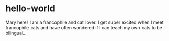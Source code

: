 # hello-world
Mary here! I am a francophile and cat lover. I get super excited when I meet francophile cats and have often wondered if I can teach my own cats to be bilingual... 
